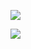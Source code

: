 ![](https://github-readme-stats.vercel.app/api?username=langningchen&show_icons=true&include_all_commits=true)

![](https://github-readme-stats.vercel.app/api/top-langs/?username=langningchen&layout=compact)
